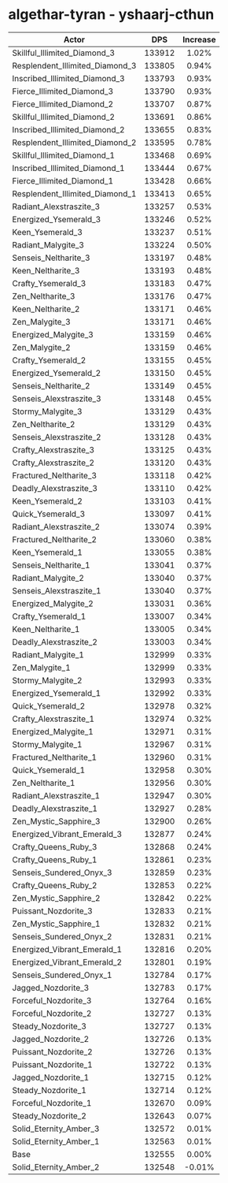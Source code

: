 # algethar-tyran - yshaarj-cthun
| Actor | DPS | Increase |
|---|:---:|:---:|
|Skillful_Illimited_Diamond_3|133912|1.02%|
|Resplendent_Illimited_Diamond_3|133805|0.94%|
|Inscribed_Illimited_Diamond_3|133793|0.93%|
|Fierce_Illimited_Diamond_3|133790|0.93%|
|Fierce_Illimited_Diamond_2|133707|0.87%|
|Skillful_Illimited_Diamond_2|133691|0.86%|
|Inscribed_Illimited_Diamond_2|133655|0.83%|
|Resplendent_Illimited_Diamond_2|133595|0.78%|
|Skillful_Illimited_Diamond_1|133468|0.69%|
|Inscribed_Illimited_Diamond_1|133444|0.67%|
|Fierce_Illimited_Diamond_1|133428|0.66%|
|Resplendent_Illimited_Diamond_1|133413|0.65%|
|Radiant_Alexstraszite_3|133257|0.53%|
|Energized_Ysemerald_3|133246|0.52%|
|Keen_Ysemerald_3|133237|0.51%|
|Radiant_Malygite_3|133224|0.50%|
|Senseis_Neltharite_3|133197|0.48%|
|Keen_Neltharite_3|133193|0.48%|
|Crafty_Ysemerald_3|133183|0.47%|
|Zen_Neltharite_3|133176|0.47%|
|Keen_Neltharite_2|133171|0.46%|
|Zen_Malygite_3|133171|0.46%|
|Energized_Malygite_3|133159|0.46%|
|Zen_Malygite_2|133159|0.46%|
|Crafty_Ysemerald_2|133155|0.45%|
|Energized_Ysemerald_2|133150|0.45%|
|Senseis_Neltharite_2|133149|0.45%|
|Senseis_Alexstraszite_3|133148|0.45%|
|Stormy_Malygite_3|133129|0.43%|
|Zen_Neltharite_2|133129|0.43%|
|Senseis_Alexstraszite_2|133128|0.43%|
|Crafty_Alexstraszite_3|133125|0.43%|
|Crafty_Alexstraszite_2|133120|0.43%|
|Fractured_Neltharite_3|133118|0.42%|
|Deadly_Alexstraszite_3|133110|0.42%|
|Keen_Ysemerald_2|133103|0.41%|
|Quick_Ysemerald_3|133097|0.41%|
|Radiant_Alexstraszite_2|133074|0.39%|
|Fractured_Neltharite_2|133060|0.38%|
|Keen_Ysemerald_1|133055|0.38%|
|Senseis_Neltharite_1|133041|0.37%|
|Radiant_Malygite_2|133040|0.37%|
|Senseis_Alexstraszite_1|133040|0.37%|
|Energized_Malygite_2|133031|0.36%|
|Crafty_Ysemerald_1|133007|0.34%|
|Keen_Neltharite_1|133005|0.34%|
|Deadly_Alexstraszite_2|133003|0.34%|
|Radiant_Malygite_1|132999|0.33%|
|Zen_Malygite_1|132999|0.33%|
|Stormy_Malygite_2|132993|0.33%|
|Energized_Ysemerald_1|132992|0.33%|
|Quick_Ysemerald_2|132978|0.32%|
|Crafty_Alexstraszite_1|132974|0.32%|
|Energized_Malygite_1|132971|0.31%|
|Stormy_Malygite_1|132967|0.31%|
|Fractured_Neltharite_1|132960|0.31%|
|Quick_Ysemerald_1|132958|0.30%|
|Zen_Neltharite_1|132956|0.30%|
|Radiant_Alexstraszite_1|132947|0.30%|
|Deadly_Alexstraszite_1|132927|0.28%|
|Zen_Mystic_Sapphire_3|132900|0.26%|
|Energized_Vibrant_Emerald_3|132877|0.24%|
|Crafty_Queens_Ruby_3|132868|0.24%|
|Crafty_Queens_Ruby_1|132861|0.23%|
|Senseis_Sundered_Onyx_3|132859|0.23%|
|Crafty_Queens_Ruby_2|132853|0.22%|
|Zen_Mystic_Sapphire_2|132842|0.22%|
|Puissant_Nozdorite_3|132833|0.21%|
|Zen_Mystic_Sapphire_1|132832|0.21%|
|Senseis_Sundered_Onyx_2|132831|0.21%|
|Energized_Vibrant_Emerald_1|132816|0.20%|
|Energized_Vibrant_Emerald_2|132801|0.19%|
|Senseis_Sundered_Onyx_1|132784|0.17%|
|Jagged_Nozdorite_3|132783|0.17%|
|Forceful_Nozdorite_3|132764|0.16%|
|Forceful_Nozdorite_2|132727|0.13%|
|Steady_Nozdorite_3|132727|0.13%|
|Jagged_Nozdorite_2|132726|0.13%|
|Puissant_Nozdorite_2|132726|0.13%|
|Puissant_Nozdorite_1|132722|0.13%|
|Jagged_Nozdorite_1|132715|0.12%|
|Steady_Nozdorite_1|132714|0.12%|
|Forceful_Nozdorite_1|132670|0.09%|
|Steady_Nozdorite_2|132643|0.07%|
|Solid_Eternity_Amber_3|132572|0.01%|
|Solid_Eternity_Amber_1|132563|0.01%|
|Base|132555|0.00%|
|Solid_Eternity_Amber_2|132548|-0.01%|
